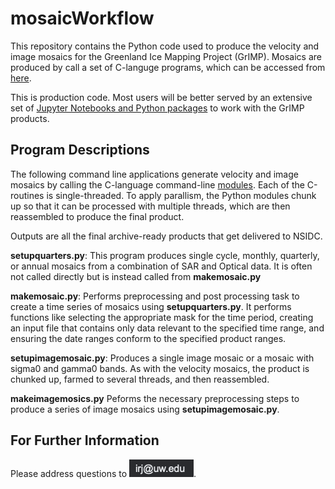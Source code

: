 # mosaicWorkflow

This repository contains the Python code used to produce the velocity and image mosaics for the Greenland Ice Mapping Project (GrIMP). Mosaics are produced by call a set of C-languge programs, which can be accessed from [here](https://github.com/fastice/mosaicSource).

This is production code. Most users will be better served by an extensive set of [Jupyter Notebooks and Python packages](https://github.com/fastice/GrIMPTools) to work with the GrIMP products.

## Program Descriptions

The following command line applications generate velocity and image mosaics by calling the C-language command-line [modules](https://github.com/fastice/mosaicSource). Each of the C-routines is single-threaded. To apply parallism, the Python modules chunk up so that it can be processed with multiple threads, which are then reassembled to produce the final product. 

Outputs are all the final archive-ready products that get delivered to NSIDC.

**setupquarters.py**: This program produces single cycle, monthly, quarterly, or annual mosaics from a combination of SAR and Optical data. It is often not called directly but is instead called from **makemosaic.py**

**makemosaic.py**: Performs preprocessing and post processing task to create a time series of mosaics using **setupquarters.py**. It performs functions like selecting the appropriate mask for the time period, creating an input file that contains only data relevant to the specified time range, and ensuring the date ranges conform to the specified product ranges.

**setupimagemosaic.py**: Produces a single image mosaic or a mosaic with sigma0 and gamma0 bands. As with the velocity mosaics, the product is chunked up, farmed to several threads, and then reassembled.

**makeimagemosics.py** Peforms the necessary preprocessing steps to produce a series of image mosaics using **setupimagemosaic.py**.

## For Further Information

Please address questions to ![](https://github.com/fastice/GrIMPTools/blob/main/Email.png).
